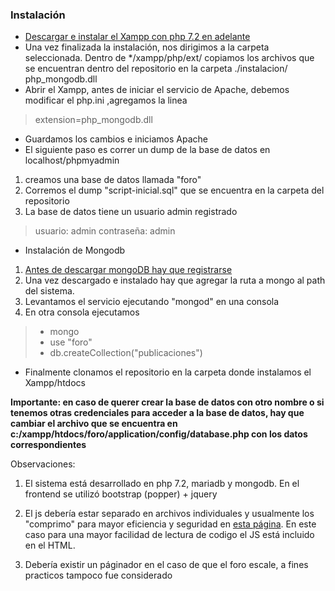 ### Instalación
- [Descargar e instalar el Xampp con php 7.2 en adelante](https://www.apachefriends.org/download.html "Descargar el Xampp con php 7.2 en adelante")
- Una vez finalizada la instalación, nos dirigimos a la carpeta seleccionada. 
	Dentro de */xampp/php/ext/ copiamos los archivos que se encuentran dentro del repositorio en la carpeta ./instalacion/  php_mongodb.dll
- Abrir el Xampp, antes de iniciar el servicio de Apache, debemos modificar el php.ini ,agregamos la linea 
> extension=php_mongodb.dll
- Guardamos los cambios e iniciamos Apache
- El siguiente paso es correr un dump de la base de datos en localhost/phpmyadmin
1. creamos una base de datos llamada "foro" 
2. Corremos el dump "script-inicial.sql" que se encuentra en la carpeta del repositorio
3. La base de datos tiene un usuario admin registrado 
> usuario: admin
> contraseña: admin

- Instalación de Mongodb
1. [Antes de descargar mongoDB hay que registrarse](https://www.mongodb.com/ "Antes de descargar mongoDB hay que registrarse")
2. Una vez descargado e instalado hay que agregar la ruta a mongo al path del sistema.
3. Levantamos el servicio ejecutando "mongod" en una consola
4.  En otra consola ejecutamos
> - mongo 
> - use "foro"
> - db.createCollection("publicaciones")

- Finalmente clonamos el repositorio en la carpeta donde instalamos el Xampp/htdocs

**Importante: en caso de querer crear la base de datos con otro nombre o si tenemos otras credenciales para acceder a la base de datos, hay que cambiar el archivo que se encuentra en c:/xampp/htdocs/foro/application/config/database.php con los datos correspondientes**




Observaciones:
1. El sistema está desarrollado en php 7.2, mariadb y mongodb. En el frontend se utilizó bootstrap (popper) + jquery

2. El js debería estar separado en archivos individuales y usualmente los "comprimo" para mayor eficiencia y seguridad en [esta página](https://obfuscator.io/ "esta página"). En este caso para una mayor facilidad de lectura de codigo el JS está incluido en el HTML.

3. Debería existir un páginador en el caso de que el foro escale, a fines practicos tampoco fue considerado

